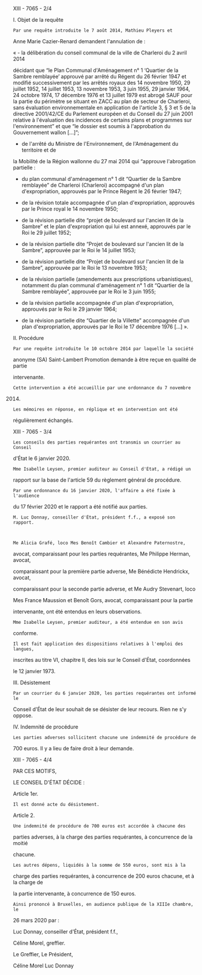XIII - 7065 - 2/4 

 

I. Objet de la requête 

 

    Par une requête introduite le 7 août 2014, Mathieu Pleyers et 

Anne Marie Cazier-Renard demandent l'annulation de : 

 
« - la délibération du conseil communal de la ville de Charleroi du 2 avril 2014 

décidant que “le Plan Communal d'Aménagement n° 1 ‘Quartier de la Sambre 
remblayée’ approuvé par arrêté du Régent du 26 février 1947 et modifié 
successivement par les arrêtés royaux des 14 novembre 1950, 29 juillet 1952, 14 
juillet 1953, 13 novembre 1953, 3 juin 1955, 29 janvier 1964, 24 octobre 1974, 
17 décembre 1976 et 13 juillet 1979 est abrogé SAUF pour la partie du périmètre 
se situant en ZACC au plan de secteur de Charleroi, sans évaluation 
environnementale en application de l'article 3, § 3 et 5 de la directive 2001/42/CE 
du Parlement européen et du Conseil du 27 juin 2001 relative à l'évaluation des 
incidences de certains plans et programmes sur l'environnement” et que “le 
dossier est soumis à l'approbation du Gouvernement wallon [...]”; 

 
   - de l'arrêté du Ministre de l'Environnement, de l'Aménagement du territoire et de 

la Mobilité de la Région wallonne du 27 mai 2014 qui “approuve l'abrogation 
partielle : 

 -  du plan communal d'aménagement n° 1 dit “Quartier de la Sambre remblayée” 
de Charleroi (Charleroi) accompagné d'un plan d'expropriation, approuvés par 
le Prince Régent le 26 février 1947;  

 -  de la révision totale accompagnée d'un plan d'expropriation, approuvés par le 
Prince royal le 14 novembre 1950;  

 -  de la révision partielle dite “projet de boulevard sur l'ancien lit de la Sambre” 
et le plan d'expropriation qui lui est annexé, approuvés par le Roi le 29 juillet 
1952;  

 -  de la révision partielle dite “Projet de boulevard sur l'ancien lit de la Sambre”, 
approuvée par le Roi le 14 juillet 1953;  

 -  de la révision partielle dite “Projet de boulevard sur l'ancien lit de la Sambre”, 
approuvée par le Roi le 13 novembre 1953;  

 - de la révision partielle (amendements aux prescriptions urbanistiques), 
notamment du plan communal d'aménagement n° 1 dit “Quartier de la Sambre 
remblayée”, approuvée par le Roi le 3 juin 1955;  

 -  de la révision partielle accompagnée d'un plan d'expropriation, approuvés par 
le Roi le 29 janvier 1964;  

 -  de la révision partielle dite “Quartier de la Villette” accompagnée d'un plan 
d'expropriation, approuvés par le Roi le 17 décembre 1976 [...] ». 

 

II. Procédure 

 

    Par une requête introduite le 10 octobre 2014 par laquelle la société 

anonyme (SA) Saint-Lambert Promotion demande à être reçue en qualité de partie 

intervenante. 

 

    Cette intervention a été accueillie par une ordonnance du 7 novembre 

2014. 

 

    Les mémoires en réponse, en réplique et en intervention ont été 

régulièrement échangés. 

 



XIII - 7065 - 3/4 

 

    Les conseils des parties requérantes ont transmis un courrier au Conseil 

d'État le 6 janvier 2020. 

 

    Mme Isabelle Leysen, premier auditeur au Conseil d'État, a rédigé un 

rapport sur la base de l'article 59 du règlement général de procédure. 

 

    Par une ordonnance du 16 janvier 2020, l'affaire a été fixée à l'audience 

du 17 février 2020 et le rapport a été notifié aux parties. 

 

    M. Luc Donnay, conseiller d'État, président f.f., a exposé son rapport. 

 

    Me Alicia Grafé, loco Mes Benoît Cambier et Alexandre Paternostre, 

avocat, comparaissant pour les parties requérantes, Me Philippe Herman, avocat, 

comparaissant pour la première partie adverse, Me Bénédicte Hendrickx, avocat, 

comparaissant pour la seconde partie adverse, et Me Audry Stevenart, loco 

Mes France Maussion et Benoît Gors, avocat, comparaissant pour la partie 

intervenante, ont été entendus en leurs observations. 

 

    Mme Isabelle Leysen, premier auditeur, a été entendue en son avis 

conforme. 

 

    Il est fait application des dispositions relatives à l'emploi des langues, 

inscrites au titre VI, chapitre II, des lois sur le Conseil d'État, coordonnées 

le 12 janvier 1973. 

 

III. Désistement 

 

    Par un courrier du 6 janvier 2020, les parties requérantes ont informé le 

Conseil d'État de leur souhait de se désister de leur recours. Rien ne s'y oppose. 

 

IV. Indemnité de procédure  

 

    Les parties adverses sollicitent chacune une indemnité de procédure de 

700 euros. Il y a lieu de faire droit à leur demande. 

 

 

 

 

 

 

 



XIII - 7065 - 4/4 

 

PAR CES MOTIFS,  

LE CONSEIL D'ÉTAT DÉCIDE : 

 

Article 1er. 

 

    Il est donné acte du désistement. 

 

Article 2.     

 

    Une indemnité de procédure de 700 euros est accordée à chacune des 

parties adverses, à la charge des parties requérantes, à concurrence de la moitié 

chacune.  

 

    Les autres dépens, liquidés à la somme de 550 euros, sont mis à la 

charge des parties requérantes, à concurrence de 200 euros chacune, et à la charge de 

la partie intervenante, à concurrence de 150 euros. 

 

    Ainsi prononcé à Bruxelles, en audience publique de la XIIIe chambre, le 

26 mars 2020 par : 

 

  Luc Donnay,  conseiller d'État, président f.f., 

  Céline Morel,  greffier. 

 

 

 Le Greffier, Le Président, 

 

 

 

 

 Céline Morel Luc Donnay 



